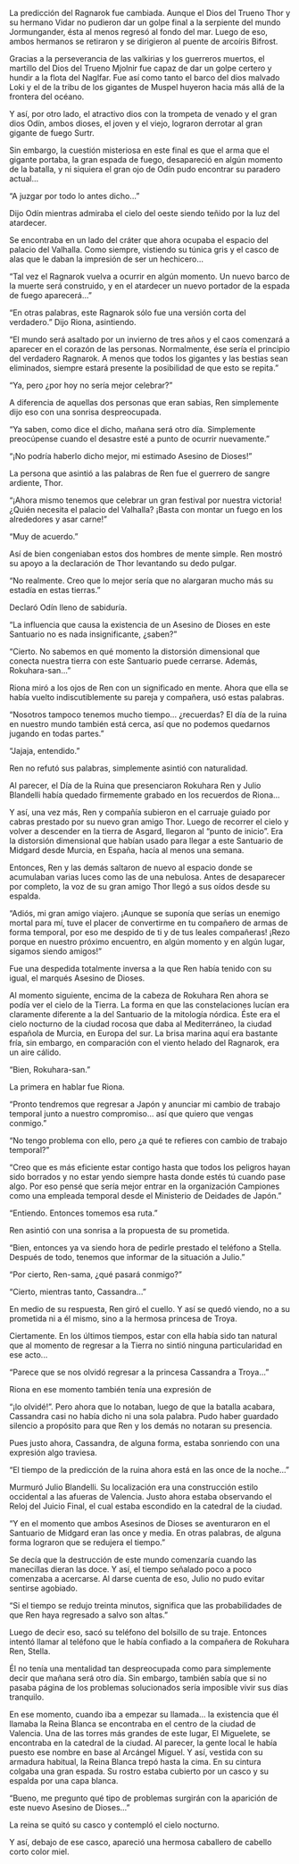 
La predicción del Ragnarok fue cambiada. Aunque el Dios del Trueno Thor y su hermano Vidar no pudieron dar un golpe final a la serpiente del mundo Jormungander, ésta al menos regresó al fondo del mar. Luego de eso, ambos hermanos se retiraron y se dirigieron al puente de arcoíris Bifrost.

Gracias a la perseverancia de las valkirias y los guerreros muertos, el martillo del Dios del Trueno Mjolnir fue capaz de dar un golpe certero y hundir a la flota del Naglfar. Fue así como tanto el barco del dios malvado Loki y el de la tribu de los gigantes de Muspel huyeron hacia más allá de la frontera del océano.

Y así, por otro lado, el atractivo dios con la trompeta de venado y el gran dios Odín, ambos dioses, el joven y el viejo, lograron derrotar al gran gigante de fuego Surtr.

Sin embargo, la cuestión misteriosa en este final es que el arma que el gigante portaba, la gran espada de fuego, desapareció en algún momento de la batalla, y ni siquiera el gran ojo de Odín pudo encontrar su paradero actual...

“A juzgar por todo lo antes dicho...”

Dijo Odín mientras admiraba el cielo del oeste siendo teñido por la luz del atardecer.

Se encontraba en un lado del cráter que ahora ocupaba el espacio del palacio del Valhalla. Como siempre, vistiendo su túnica gris y el casco de alas que le daban la impresión de ser un hechicero...

“Tal vez el Ragnarok vuelva a ocurrir en algún momento. Un nuevo barco de la muerte será construido, y en el atardecer un nuevo portador de la espada de fuego aparecerá...”

“En otras palabras, este Ragnarok sólo fue una versión corta del verdadero.” Dijo Riona, asintiendo.

“El mundo será asaltado por un invierno de tres años y el caos comenzará a aparecer en el corazón de las personas. Normalmente, ése sería el principio del verdadero Ragnarok. A menos que todos los gigantes y las bestias sean eliminados, siempre estará presente la posibilidad de que esto se repita.”

“Ya, pero ¿por hoy no sería mejor celebrar?”

A diferencia de aquellas dos personas que eran sabias, Ren simplemente dijo eso con una sonrisa despreocupada.

“Ya saben, como dice el dicho, mañana será otro día. Simplemente preocúpense cuando el desastre esté a punto de ocurrir nuevamente.”

“¡No podría haberlo dicho mejor, mi estimado Asesino de Dioses!”

La persona que asintió a las palabras de Ren fue el guerrero de sangre ardiente, Thor.

“¡Ahora mismo tenemos que celebrar un gran festival por nuestra victoria! ¿Quién necesita el palacio del Valhalla? ¡Basta con montar un fuego en los alrededores y asar carne!”

“Muy de acuerdo.”

Así de bien congeniaban estos dos hombres de mente simple. Ren mostró su apoyo a la declaración de Thor levantando su dedo pulgar.

“No realmente. Creo que lo mejor sería que no alargaran mucho más su estadía en estas tierras.”

Declaró Odín lleno de sabiduría.

“La influencia que causa la existencia de un Asesino de Dioses en este Santuario no es nada insignificante, ¿saben?”

“Cierto. No sabemos en qué momento la distorsión dimensional que conecta nuestra tierra con este Santuario puede cerrarse. Además, Rokuhara-san...”

Riona miró a los ojos de Ren con un significado en mente. Ahora que ella se había vuelto indiscutiblemente su pareja y compañera, usó estas palabras.

“Nosotros tampoco tenemos mucho tiempo... ¿recuerdas? El día de la ruina en nuestro mundo también está cerca, así que no podemos quedarnos jugando en todas partes.”

“Jajaja, entendido.”

Ren no refutó sus palabras, simplemente asintió con naturalidad.

Al parecer, el Día de la Ruina que presenciaron Rokuhara Ren y Julio Blandelli había quedado firmemente grabado en los recuerdos de Riona...

Y así, una vez más, Ren y compañía subieron en el carruaje guiado por cabras prestado por su nuevo gran amigo Thor. Luego de recorrer el cielo y volver a descender en la tierra de Asgard, llegaron al “punto de inicio”. Era la distorsión dimensional que habían usado para llegar a este Santuario de Midgard desde Murcia, en España, hacía al menos una semana.

Entonces, Ren y las demás saltaron de nuevo al espacio donde se acumulaban varias luces como las de una nebulosa. Antes de desaparecer por completo, la voz de su gran amigo Thor llegó a sus oídos desde su espalda.

“Adiós, mi gran amigo viajero. ¡Aunque se suponía que serías un enemigo mortal para mí, tuve el placer de convertirme en tu compañero de armas de forma temporal, por eso me despido de ti y de tus leales compañeras! ¡Rezo porque en nuestro próximo encuentro, en algún momento y en algún lugar, sigamos siendo amigos!”

Fue una despedida totalmente inversa a la que Ren había tenido con su igual, el marqués Asesino de Dioses.

Al momento siguiente, encima de la cabeza de Rokuhara Ren ahora se podía ver el cielo de la Tierra. La forma en que las constelaciones lucían era claramente diferente a la del Santuario de la mitología nórdica. Éste era el cielo nocturno de la ciudad rocosa que daba al Mediterráneo, la ciudad española de Murcia, en Europa del sur. La brisa marina aquí era bastante fría, sin embargo, en comparación con el viento helado del Ragnarok, era un aire cálido.

“Bien, Rokuhara-san.”

La primera en hablar fue Riona.

“Pronto tendremos que regresar a Japón y anunciar mi cambio de trabajo temporal junto a nuestro compromiso... así que quiero que vengas conmigo.”

“No tengo problema con ello, pero ¿a qué te refieres con cambio de trabajo temporal?”

“Creo que es más eficiente estar contigo hasta que todos los peligros hayan sido borrados y no estar yendo siempre hasta donde estés tú cuando pase algo. Por eso pensé que sería mejor entrar en la organización Campiones como una empleada temporal desde el Ministerio de Deidades de Japón.”

“Entiendo. Entonces tomemos esa ruta.”

Ren asintió con una sonrisa a la propuesta de su prometida.

“Bien, entonces ya va siendo hora de pedirle prestado el teléfono a Stella. Después de todo, tenemos que informar de la situación a Julio.”

“Por cierto, Ren-sama, ¿qué pasará conmigo?” 

“Cierto, mientras tanto, Cassandra...”

En medio de su respuesta, Ren giró el cuello. Y así se quedó viendo, no a su prometida ni a él mismo, sino a la hermosa princesa de Troya.

Ciertamente. En los últimos tiempos, estar con ella había sido tan natural que al momento de regresar a la Tierra no sintió ninguna particularidad en ese acto...

“Parece que se nos olvidó regresar a la princesa Cassandra a Troya...”

Riona en ese momento también tenía una expresión de 

“¡lo olvidé!”. Pero ahora que lo notaban, luego de que la batalla acabara, Cassandra casi no había dicho ni una sola palabra. Pudo haber guardado silencio a propósito para que Ren y los demás no notaran su presencia.

Pues justo ahora, Cassandra, de alguna forma, estaba sonriendo con una expresión algo traviesa.

“El tiempo de la predicción de la ruina ahora está en las once de la noche...”

Murmuró Julio Blandelli. Su localización era una construcción estilo occidental a las afueras de Valencia. Justo ahora estaba observando el Reloj del Juicio Final, el cual estaba escondido en la catedral de la ciudad.

“Y en el momento que ambos Asesinos de Dioses se aventuraron en el Santuario de Midgard eran las once y media. En otras palabras, de alguna forma lograron que se redujera el tiempo.”

Se decía que la destrucción de este mundo comenzaría cuando las manecillas dieran las doce. Y así, el tiempo señalado poco a poco comenzaba a acercarse. Al darse cuenta de eso, Julio no pudo evitar sentirse agobiado.

“Si el tiempo se redujo treinta minutos, significa que las probabilidades de que Ren haya regresado a salvo son altas.”

Luego de decir eso, sacó su teléfono del bolsillo de su traje. Entonces intentó llamar al teléfono que le había confiado a la compañera de Rokuhara Ren, Stella.

Él no tenía una mentalidad tan despreocupada como para simplemente decir que mañana será otro día. Sin embargo, también sabía que si no pasaba página de los problemas solucionados sería imposible vivir sus días tranquilo.

En ese momento, cuando iba a empezar su llamada... la existencia que él llamaba la Reina Blanca se encontraba en el centro de la ciudad de Valencia. Una de las torres más grandes de este lugar, El Miguelete, se encontraba en la catedral de la ciudad. Al parecer, la gente local le había puesto ese nombre en base al Arcángel Miguel. Y así, vestida con su armadura habitual, la Reina Blanca trepó hasta la cima. En su cintura colgaba una gran espada. Su rostro estaba cubierto por un casco y su espalda por una capa blanca.

“Bueno, me pregunto qué tipo de problemas surgirán con la aparición de este nuevo Asesino de Dioses...”

La reina se quitó su casco y contempló el cielo nocturno.

Y así, debajo de ese casco, apareció una hermosa caballero de cabello corto color miel.